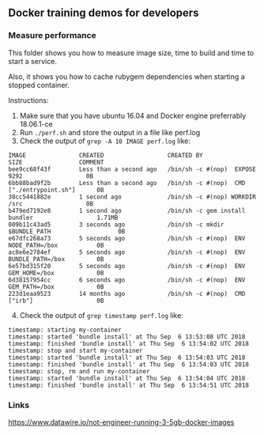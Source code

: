## Docker training demos for developers

### Measure performance

This folder shows you how to measure image size, time to build and time to start a service.

Also, it shows you how to cache rubygem dependencies when starting a stopped container.

Instructions:

1. Make sure that you have ubuntu 16.04 and Docker engine preferrably 18.06.1-ce
2. Run `./perf.sh` and store the output in a file like perf.log
3. Check the output of `grep -A 10 IMAGE perf.log` like:

```text 
IMAGE               CREATED                  CREATED BY                                      SIZE                COMMENT
bee9cc68f43f        Less than a second ago   /bin/sh -c #(nop)  EXPOSE 9292                  0B
6bb88bad9f2b        Less than a second ago   /bin/sh -c #(nop)  CMD ["./entrypoint.sh"]      0B
38cc5441882e        1 second ago             /bin/sh -c #(nop) WORKDIR /src                  0B
b479ed7192e8        1 second ago             /bin/sh -c gem install bundler                  1.71MB
009b11c43ad5        3 seconds ago            /bin/sh -c mkdir $BUNDLE_PATH                   0B
e67dfc268a73        5 seconds ago            /bin/sh -c #(nop)  ENV NODE_PATH=/box           0B
ac8e6e2784ef        5 seconds ago            /bin/sh -c #(nop)  ENV BUNDLE_PATH=/box         0B
6e57bd315f20        5 seconds ago            /bin/sh -c #(nop)  ENV GEM_HOME=/box            0B
6d38157954cc        6 seconds ago            /bin/sh -c #(nop)  ENV GEM_PATH=/box            0B
223d1eaa9523        14 months ago            /bin/sh -c #(nop)  CMD ["irb"]                  0B
```

4. Check the output of `grep timestamp perf.log` like:

```text 
timestamp: starting my-container
timestamp: started 'bundle install' at Thu Sep  6 13:53:08 UTC 2018
timestamp: finished 'bundle install' at Thu Sep  6 13:54:02 UTC 2018
timestamp: stop and start my-container
timestamp: started 'bundle install' at Thu Sep  6 13:54:03 UTC 2018
timestamp: finished 'bundle install' at Thu Sep  6 13:54:03 UTC 2018
timestamp: stop, rm and run my-container
timestamp: started 'bundle install' at Thu Sep  6 13:54:04 UTC 2018
timestamp: finished 'bundle install' at Thu Sep  6 13:54:51 UTC 2018
```

### Links

https://www.datawire.io/not-engineer-running-3-5gb-docker-images

